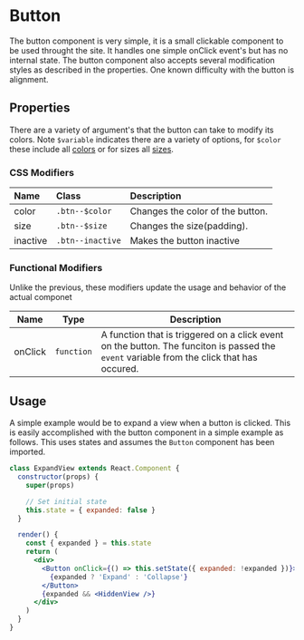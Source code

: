 # Button


The button component is very simple, it is a small clickable component to be used throught the site. It handles one simple onClick event's but has no internal state. The button component also accepts several modification styles as described in the properties. One known difficulty with the button is alignment.

## Properties

There are a variety of argument's that the button can take to modify its colors. Note `$variable` indicates there are a variety of options, for `$color` these include all [colors](/atoms/Color) or for sizes all [sizes](/atoms/sizes).

### CSS Modifiers

| Name     | Class            | Description                      |
| :------- | :--------------- | :------------------------------- |
| color    | `.btn--$color`   | Changes the color of the button. |
| size     | `.btn--$size`    | Changes the size(padding).       |
| inactive | `.btn--inactive` | Makes the button inactive        |



### Functional Modifiers

Unlike the previous, these modifiers update the usage and behavior of the actual componet

| Name    | Type       | Description                              |
| ------- | ---------- | ---------------------------------------- |
| onClick | `function` | A function that is triggered on a click event on the button. The funciton is passed the `event` variable from the click that has occured. |

## Usage

A simple example would be to expand a view when a button is clicked. This is easily accomplished with the button component in a simple example as follows. This uses states and assumes the `Button` component has been imported.



```jsx
class ExpandView extends React.Component {
  constructor(props) {
    super(props)

    // Set initial state
    this.state = { expanded: false }
  }

  render() {
    const { expanded } = this.state
    return (
      <div>
      	<Button onClick={() => this.setState({ expanded: !expanded })}>
          {expanded ? 'Expand' : 'Collapse'}
        </Button>
      	{expanded && <HiddenView />}
      </div>
    )
  }
}
```

